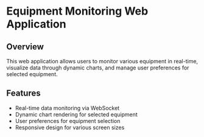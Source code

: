# Equipment Monitoring Web Application

## Overview
This web application allows users to monitor various equipment in real-time, visualize data through dynamic charts, and manage user preferences for selected equipment.

## Features
- Real-time data monitoring via WebSocket
- Dynamic chart rendering for selected equipment
- User preferences for equipment selection
- Responsive design for various screen sizes
